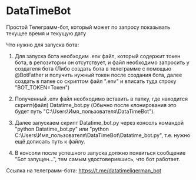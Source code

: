 # DataTimeBot
Простой Телеграмм-бот, который может по запросу показывать текущее время и текущую дату

Что нужно для запуска бота:

1. Для запуска бота необходим .env файл, который содержит токен бота, в репозитории он отсутствует, и файл необходимо запросить у создателя бота (Либо создать бота в телеграмме с помощью @BotFather и получить нужный токен после создания бота, далее создать в папке со скриптом файл ".env" и вписать туда строку "BOT_TOKEN=Токен")

2. Полученный .env файл необходимо вставить в папку, где находится скрипт(файл) Datatime_bot.py (Обычно после клонирования это будет путь "C:\Users\Имя_пользователя\DataTimeBot").

3. Далее запускаем скрипт Datatime_bot.py через консоль командой "python Datatime_bot.py" или "python C:\Users\Имя_пользователя\DataTimeBot\Datatime_bot.py", т.е. нужно ещё дописать путь к файлу.

4. В консоли после успешного запуска должно появиться сообщение "Бот запущен...", тем самым удостоверившись, что бот работает.

Ссылка на телеграмм-бота: https://t.me/datatimeliqerman_bot
